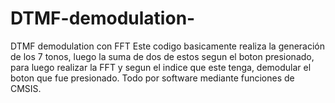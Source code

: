 # DTMF-demodulation-
DTMF demodulation con FFT
Este codigo basicamente realiza la generación de los 7 tonos, luego la suma de dos de estos segun el boton presionado, para luego realizar la FFT y segun el indice que este tenga, demodular el boton que fue presionado. Todo por software mediante funciones de CMSIS. 
